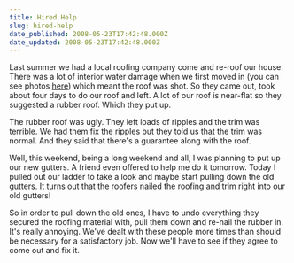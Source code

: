 ```yaml
---
title: Hired Help
slug: hired-help
date_published: 2008-05-23T17:42:48.000Z
date_updated: 2008-05-23T17:42:48.000Z
---
```


Last summer we had a local roofing company come and re-roof our house. There was a lot of interior water damage when we first moved in (you can see photos [here](http://picasaweb.google.com/asilentthing/HouseRenovation1)) which meant the roof was shot. So they came out, took about four days to do our roof and left. A lot of our roof is near-flat so they suggested a rubber roof. Which they put up.

The rubber roof was ugly. They left loads of ripples and the trim was terrible. We had them fix the ripples but they told us that the trim was normal. And they said that there's a guarantee along with the roof.

Well, this weekend, being a long weekend and all, I was planning to put up our new gutters. A friend even offered to help me do it tomorrow. Today I pulled out our ladder to take a look and maybe start pulling down the old gutters. It turns out that the roofers nailed the roofing and trim right into our old gutters!

So in order to pull down the old ones, I have to undo everything they secured the roofing material with, pull them down and re-nail the rubber in. It's really annoying. We've dealt with these people more times than should be necessary for a satisfactory job. Now we'll have to see if they agree to come out and fix it.
